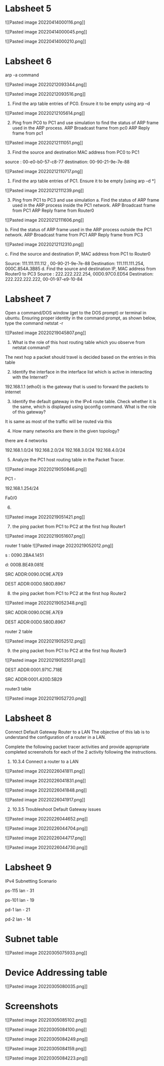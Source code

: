 # Labsheet 5

![[Pasted image 20220414000116.png]]

![[Pasted image 20220414000045.png]]

![[Pasted image 20220414000210.png]]


# Labsheet 6

arp -a command

![[Pasted image 20220212093344.png]]

![[Pasted image 20220212093516.png]]


1.	Find the arp table entries of PC0. Ensure it to be empty using arp –d

![[Pasted image 20220212105614.png]]

2.	Ping from PC0 to PC1 and use simulation to find the status of ARP frame used in the ARP process.
ARP Broadcast frame from pc0
ARP Reply frame from pc1

![[Pasted image 20220212111051.png]]

3.	Find the source and destination MAC address from PC0 to PC1  

source : 00-e0-b0-57-c8-77
destination: 00-90-21-9e-7e-88

![[Pasted image 20220212110717.png]]



1.	Find the arp table entries of PC1. Ensure it to be empty [using arp –d *]

![[Pasted image 20220212111239.png]]

3.	Ping from PC1 to PC3 and use simulation 
a.	Find the status of ARP frame used in the ARP process inside the PC1 network.
ARP Broadcast frame from PC1
ARP Reply frame from Router0

![[Pasted image 20220212111606.png]]

b.	Find the status of ARP frame used in the ARP process outside the PC1 network.
ARP Broadcast frame from PC1
ARP Reply frame from PC3

![[Pasted image 20220212112310.png]]

c.	Find the source and destination IP, MAC address from PC1 to Router0

Source:   111.111.111.112 , 00-90-21-9e-7e-88
Destination: 111.111.111.254, 000C.854A.3B85
d.	Find the source and destination IP, MAC address from Router0 to PC3
Source : 222.222.222.254, 00D0.97C0.ED54
Destination: 222.222.222.222, 00-01-97-e9-10-84


# Labsheet 7

Open a command/DOS window (get to the DOS prompt) or terminal in ubuntu.
Ensuring proper identity in the command prompt, as shown below, type the command netstat -r

![[Pasted image 20220219045807.png]]

1.	What is the role of this host routing table which you observe from netstat command?

The next hop a packet should travel is decided based on the entries in this table

2.	Identify the interface in the interface list which is active in interacting with the Internet?

192.168.1.1 (etho0) is the gateway that is used to forward the packets to internet 

3.	Identify the default gateway in the IPv4 route table. Check whether it is the same, which is displayed using ipconfig command. What is the role of this gateway?

It is same as most of the traffic will be routed via this

4.	How many networks are there in the given topology?

there are 4 networks

192.168.1.0/24
192.168.2.0/24
192.168.3.0/24
192.168.4.0/24

5. 	Analyze the PC1 host routing table in the Packet Tracer.

![[Pasted image 20220219050846.png]]


PC1 -   

192.168.1.254/24

Fa0/0

6. 

![[Pasted image 20220219051421.png]]

7. the ping packet from PC1 to PC2 at the first hop Router1

![[Pasted image 20220219051607.png]]

router 1 table
![[Pasted image 20220219052012.png]]

s :   0090.2BA4.1451

d:   000B.BE49.081E

  

SRC ADDR:0090.0C9E.A7E9

  

DEST ADDR:00D0.580D.8967

8. the ping packet from PC1 to PC2 at the first hop Router2

![[Pasted image 20220219052348.png]]

  

SRC ADDR:0090.0C9E.A7E9

  

DEST ADDR:00D0.580D.8967

router 2 table 

![[Pasted image 20220219052512.png]]


9. the ping packet from PC1 to PC2 at the first hop Router3


![[Pasted image 20220219052551.png]]

  

DEST ADDR:0001.971C.718E
  

SRC ADDR:0001.420D.5B29

router3 table

![[Pasted image 20220219052720.png]]

# Labsheet 8

Connect Default Gateway Router to a LAN
The objective of this lab is to understand the configuration of a router in a LAN.

Complete the following packet tracer activities and provide appropriate completed screenshots for each of the 2 activity following the instructions.

1.	10.3.4 Connect a router to a LAN

![[Pasted image 20220226041811.png]]

![[Pasted image 20220226041831.png]]

![[Pasted image 20220226041848.png]]

![[Pasted image 20220226041917.png]]


2.	10.3.5 Troubleshoot Default Gateway issues


![[Pasted image 20220226044652.png]]

![[Pasted image 20220226044704.png]]

![[Pasted image 20220226044717.png]]


![[Pasted image 20220226044730.png]]



# Labsheet 9 

IPv4 Subnetting Scenario


ps-115 lan - 31

ps-101 lan - 19

pd-1 lan - 21

pd-2 lan - 14


# Subnet table

![[Pasted image 20220305075933.png]]


# Device Addressing table

![[Pasted image 20220305080035.png]]

# Screenshots

![[Pasted image 20220305085102.png]]

![[Pasted image 20220305084100.png]]

![[Pasted image 20220305084249.png]]


![[Pasted image 20220305084159.png]]

![[Pasted image 20220305084223.png]]